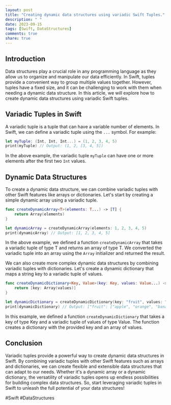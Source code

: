 ```yaml
---
layout: post
title: "Creating dynamic data structures using variadic Swift Tuples."
description: " "
date: 2023-09-15
tags: [Swift, DataStructures]
comments: true
share: true
---
```


## Introduction

Data structures play a crucial role in any programming language as they allow us to organize and manipulate our data efficiently. In Swift, tuples provide a convenient way to group multiple values together. However, tuples have a fixed size, and it can be challenging to work with them when needing a dynamic data structure. In this article, we will explore how to create dynamic data structures using variadic Swift tuples.

## Variadic Tuples in Swift

A variadic tuple is a tuple that can have a variable number of elements. In Swift, we can define a variadic tuple using the `...` symbol. For example:

```swift
let myTuple: (Int, Int, Int...) = (1, 2, 3, 4, 5)
print(myTuple) // Output: (1, 2, [3, 4, 5])
```

In the above example, the variadic tuple `myTuple` can have one or more elements after the first two `Int` values.

## Dynamic Data Structures

To create a dynamic data structure, we can combine variadic tuples with other Swift features like arrays or dictionaries. Let's start by creating a simple dynamic array using a variadic tuple.

```swift
func createDynamicArray<T>(elements: T...) -> [T] {
    return Array(elements)
}

let dynamicArray = createDynamicArray(elements: 1, 2, 3, 4, 5)
print(dynamicArray) // Output: [1, 2, 3, 4, 5]
```

In the above example, we defined a function `createDynamicArray` that takes a variadic tuple of type T and returns an array of type T. We converted the variadic tuple into an array using the `Array` initializer and returned the result.

We can also create more complex dynamic data structures by combining variadic tuples with dictionaries. Let's create a dynamic dictionary that maps a string key to a variadic tuple of values.

```swift
func createDynamicDictionary<Key, Value>(key: Key, values: Value...) -> [Key: [Value]] {
    return [key: Array(values)]
}

let dynamicDictionary = createDynamicDictionary(key: "fruit", values: "apple", "orange", "banana")
print(dynamicDictionary) // Output: ["fruit": ["apple", "orange", "banana"]]
```

In this example, we defined a function `createDynamicDictionary` that takes a key of type Key and a variadic tuple of values of type Value. The function creates a dictionary with the provided key and an array of values.

## Conclusion

Variadic tuples provide a powerful way to create dynamic data structures in Swift. By combining variadic tuples with other Swift features such as arrays and dictionaries, we can create flexible and extensible data structures that can adapt to our needs. Whether it's a dynamic array or a dynamic dictionary, the versatility of variadic tuples opens up endless possibilities for building complex data structures. So, start leveraging variadic tuples in Swift to unleash the full potential of your data structures!

#Swift #DataStructures